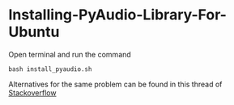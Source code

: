 # Installing-PyAudio-Library-For-Ubuntu

Open terminal and run the command

```bash install_pyaudio.sh```

Alternatives for the same problem can be found in this thread of [Stackoverflow](https://stackoverflow.com/questions/20023131/cannot-install-pyaudio-gcc-error)

